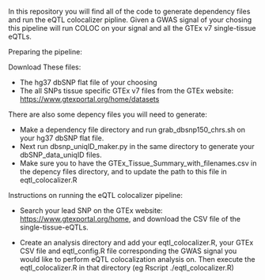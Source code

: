 In this repository you will find all of the code to generate dependency files and run the eQTL colocalizer pipline. Given a GWAS signal of your chosing this pipeline will run COLOC on your signal and all the GTEx v7 single-tissue eQTLs.

Preparing the pipeline:

Download These files:
* The hg37 dbSNP flat file of your choosing
* The all SNPs tissue specific GTEx v7 files from the GTEx website: https://www.gtexportal.org/home/datasets

There are also some depency files you will need to generate:

* Make a dependency file directory and run grab_dbsnp150_chrs.sh on your hg37 dbSNP flat file.
* Next run dbsnp_uniqID_maker.py in the same directory to generate your dbSNP_data_uniqID files.
* Make sure you to have the GTEx_Tissue_Summary_with_filenames.csv in the depency files directory, and to update the path to this file in eqtl_colocalizer.R


Instructions on running the eQTL colocalizer pipeline:

- Search your lead SNP on the GTEx website: https://www.gtexportal.org/home, and download the CSV file of the single-tissue-eQTLs.

- Create an analysis directory and add your eqtl_colocalizer.R, your GTEx CSV file and eqtl_config.R file corresponding the GWAS signal you would like to perform eQTL colocalization analysis on. Then execute the eqtl_colocalizer.R in that directory (eg Rscript ./eqtl_colocalizer.R)
